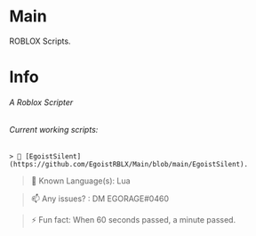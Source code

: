 # Main
ROBLOX Scripts.

# Info

###### A Roblox Scripter

###### Current working scripts:
```
> 🔭 [EgoistSilent](https://github.com/EgoistRBLX/Main/blob/main/EgoistSilent).
```

> 🌱 Known Language(s): Lua

> 📫 Any issues? : DM EGORAGE#0460

> ⚡ Fun fact: When 60 seconds passed, a minute passed.

